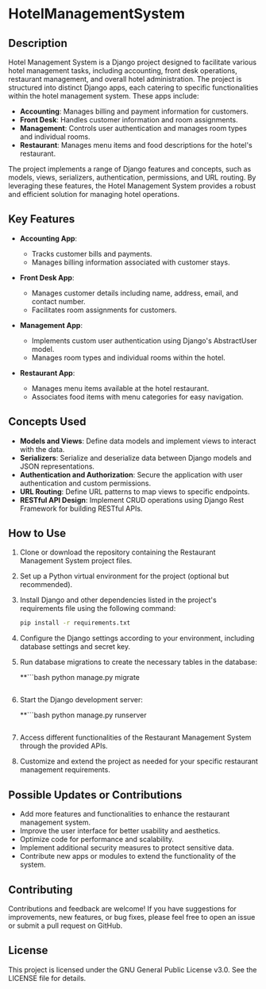# HotelManagementSystem

## Description
Hotel Management System is a Django project designed to facilitate various hotel management tasks, including accounting, front desk operations, restaurant management, and overall hotel administration. The project is structured into distinct Django apps, each catering to specific functionalities within the hotel management system. These apps include:

- **Accounting**: Manages billing and payment information for customers.
- **Front Desk**: Handles customer information and room assignments.
- **Management**: Controls user authentication and manages room types and individual rooms.
- **Restaurant**: Manages menu items and food descriptions for the hotel's restaurant.

The project implements a range of Django features and concepts, such as models, views, serializers, authentication, permissions, and URL routing. By leveraging these features, the Hotel Management System provides a robust and efficient solution for managing hotel operations.

## Key Features
- **Accounting App**:
  - Tracks customer bills and payments.
  - Manages billing information associated with customer stays.

- **Front Desk App**:
  - Manages customer details including name, address, email, and contact number.
  - Facilitates room assignments for customers.

- **Management App**:
  - Implements custom user authentication using Django's AbstractUser model.
  - Manages room types and individual rooms within the hotel.

- **Restaurant App**:
  - Manages menu items available at the hotel restaurant.
  - Associates food items with menu categories for easy navigation.

## Concepts Used
- **Models and Views**: Define data models and implement views to interact with the data.
- **Serializers**: Serialize and deserialize data between Django models and JSON representations.
- **Authentication and Authorization**: Secure the application with user authentication and custom permissions.
- **URL Routing**: Define URL patterns to map views to specific endpoints.
- **RESTful API Design**: Implement CRUD operations using Django Rest Framework for building RESTful APIs.

## How to Use

1. Clone or download the repository containing the Restaurant Management System project files.
2. Set up a Python virtual environment for the project (optional but recommended).
3. Install Django and other dependencies listed in the project's requirements file using the following command:

   ```bash
   pip install -r requirements.txt
   ```

4. Configure the Django settings according to your environment, including database settings and secret key.
5. Run database migrations to create the necessary tables in the database:

   **```bash
   python manage.py migrate
   ```**

6. Start the Django development server:

   **```bash
   python manage.py runserver
   ```**

7. Access different functionalities of the Restaurant Management System through the provided APIs.
8. Customize and extend the project as needed for your specific restaurant management requirements.


## Possible Updates or Contributions
- Add more features and functionalities to enhance the restaurant management system.
- Improve the user interface for better usability and aesthetics.
- Optimize code for performance and scalability.
- Implement additional security measures to protect sensitive data.
- Contribute new apps or modules to extend the functionality of the system.

## Contributing
Contributions and feedback are welcome! If you have suggestions for improvements, new features, or bug fixes, please feel free to open an issue or submit a pull request on GitHub.

## License
This project is licensed under the GNU General Public License v3.0. See the LICENSE file for details.
